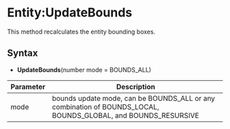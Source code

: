 # Entity:UpdateBounds

This method recalculates the entity bounding boxes.

## Syntax

- **UpdateBounds**(number mode = BOUNDS_ALL)

| Parameter | Description |
|---|---|
| mode | bounds update mode, can be BOUNDS_ALL or any combination of BOUNDS_LOCAL, BOUNDS_GLOBAL, and BOUNDS_RESURSIVE |
